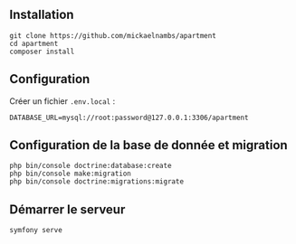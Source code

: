 ## Installation
```
git clone https://github.com/mickaelnambs/apartment
cd apartment
composer install
```

## Configuration
Créer un fichier `.env.local` : 
```dotenv
DATABASE_URL=mysql://root:password@127.0.0.1:3306/apartment
```

## Configuration de la base de donnée et migration
```
php bin/console doctrine:database:create
php bin/console make:migration
php bin/console doctrine:migrations:migrate
```

## Démarrer le serveur
```
symfony serve
```
